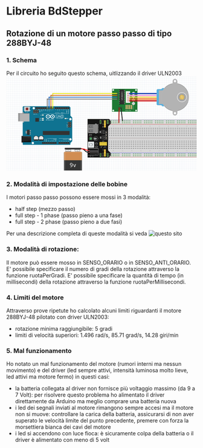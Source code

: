 # Libreria BdStepper
## Rotazione di un motore passo passo di tipo 288BYJ-48

### 1. Schema
Per il circuito ho seguito questo schema, uitlizzando il driver ULN2003
![Schema del circuito](./SchemaCircuito.png)

### 2. Modalità di impostazione delle bobine
I motori passo passo possono essere mossi in 3 modalità:
- half step (mezzo passo)
- full step - 1 phase (passo pieno a una fase)
- full step - 2 phase (passo pieno a due fasi)

Per una descrizione completa di queste modalità si veda ![questo sito](https://www.rs-online.com/designspark/stepper-motors-and-drives-what-is-full-step-half-step-and-microstepping)

### 3. Modalità di rotazione:
Il motore può essere mosso in SENSO_ORARIO o in SENSO_ANTI_ORARIO.
E' possibile specificare il numero di gradi della rotazione attraverso la funzione ruotaPerGradi.
E' possibile specificare la quantità di tempo (in millisecondi) della rotazione attraverso la funzione ruotaPerMillisecondi.

### 4. Limiti del motore
Attraverso prove ripetute ho calcolato alcuni limiti riguardanti il motore 288BYJ-48 pilotato con driver ULN2003:
- rotazione minima raggiungibile: 5 gradi
- limiti di velocità superiori: 1.496 rad/s, 85.71 grad/s, 14.28 giri/min

### 5. Mal funzionamento
Ho notato un mal funzionamento del motore (rumori interni ma nessun movimento) e del driver (led sempre attivi, intensità luminosa molto lieve, led attivi ma motore fermo) in questi casi:
- la batteria collegata al driver non fornisce più voltaggio massimo (da 9 a 7 Volt): per risolvere questo problema ho alimentato il driver direttamente da Arduino ma meglio comprare una batteria nuova
- i led dei segnali inviati al motore rimangono sempre accesi ma il motore non si muove: controllare la carica della batteria, assicurarsi di non aver superato le velocità limite del punto precedente, premere con forza la morsettiera bianca dei cavi del motore
- i led si accendono con luce fioca: è sicuramente colpa della batteria o il driver è alimentato con meno di 5 volt